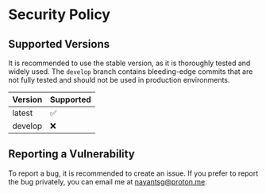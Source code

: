 <!--
# ==-----------------------------------------------------------== #
# SPDX-FileCopyrightText: © 2025 Nayan Patil <nayantsg@proton.me>
#
# SPDX-License-Identifier: CC-BY-SA-4.0
# ==-----------------------------------------------------------== #
-->

# Security Policy

## Supported Versions

It is recommended to use the stable version, as it is thoroughly tested and widely used.
The `develop` branch contains bleeding-edge commits that are not fully tested and should not be used in production environments.

| Version | Supported          |
| ------- | ------------------ |
| latest  | :white_check_mark: |
| develop | :x:                |

## Reporting a Vulnerability

To report a bug, it is recommended to create an issue. If you prefer to report the bug privately, you can email me at [nayantsg@proton.me](mailto:nayantsg@proton.me).
